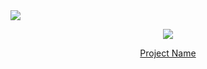 
<!-- head -->
<img src="https://capsule-render.vercel.app/api?type=waving&color=auto&height=200&section=header&text=Spring-AJAX-10MINUTES&fontSize=20" />


<!-- body -->
<p align="center">
  <img src="your-gif-url-here.gif">
</p>

<p align="center">
  <a href="link-to-your-project">Project Name</a>
</p>
